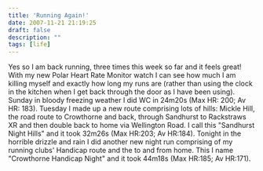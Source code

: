 ```yaml
---
title: 'Running Again!'
date: 2007-11-21 21:19:25
draft: false
description: ""
tags: [life]
---
```


Yes so I am back running, three times this week so far and it feels great! With my new Polar Heart Rate Monitor watch I can see how much I am killing myself and exactly how long my runs are (rather than using the clock in the kitchen when I get back through the door as I have been using). Sunday in bloody freezing weather I did WC in 24m20s (Max HR: 200; Av HR: 183). Tuesday I made up a new route comprising lots of hills: Mickle Hill, the road route to Crowthorne and back, through Sandhurst to Rackstraws XR and then double back to home via Wellington Road. I call this "Sandhurst Night Hills" and it took 32m26s (Max HR:203; Av HR:184). Tonight in the horrible drizzle and rain I did another new night run comprising of my running clubs' Handicap route and the to and from home. This I name "Crowthorne Handicap Night" and it took 44m18s (Max HR:185; Av HR:171).
